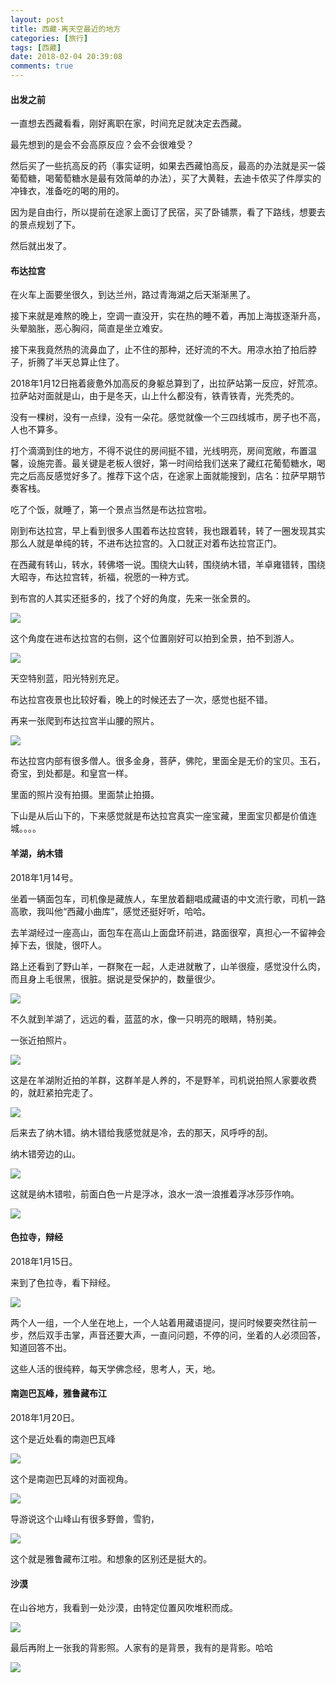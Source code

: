 ```yaml
---
layout: post
title: 西藏-离天空最近的地方
categories: [旅行]
tags: [西藏]
date: 2018-02-04 20:39:08
comments: true
---
```


#### 出发之前

一直想去西藏看看，刚好离职在家，时间充足就决定去西藏。

最先想到的是会不会高原反应？会不会很难受？

然后买了一些抗高反的药（事实证明，如果去西藏怕高反，最高的办法就是买一袋葡萄糖，喝葡萄糖水是最有效简单的办法），买了大黄鞋，去迪卡侬买了件厚实的冲锋衣，准备吃的喝的用的。

因为是自由行，所以提前在途家上面订了民宿，买了卧铺票，看了下路线，想要去的景点规划了下。

然后就出发了。

#### 布达拉宫

在火车上面要坐很久，到达兰州，路过青海湖之后天渐渐黑了。

接下来就是难熬的晚上，空调一直没开，实在热的睡不着，再加上海拔逐渐升高，头晕脑胀，恶心胸闷，简直是坐立难安。

接下来我竟然热的流鼻血了，止不住的那种，还好流的不大。用凉水拍了拍后脖子，折腾了半天总算止住了。

2018年1月12日拖着疲惫外加高反的身躯总算到了，出拉萨站第一反应，好荒凉。拉萨站对面就是山，由于是冬天，山上什么都没有，铁青铁青，光秃秃的。

没有一棵树，没有一点绿，没有一朵花。感觉就像一个三四线城市，房子也不高，人也不算多。

打个滴滴到住的地方，不得不说住的房间挺不错，光线明亮，房间宽敞，布置温馨，设施完善。最关键是老板人很好，第一时间给我们送来了藏红花葡萄糖水，喝完之后高反感觉好多了。推荐下这个店，在途家上面就能搜到，店名：拉萨早期节奏客栈。

吃了个饭，就睡了，第一个景点当然是布达拉宫啦。

刚到布达拉宫，早上看到很多人围着布达拉宫转，我也跟着转，转了一圈发现其实那么人就是单纯的转，不进布达拉宫的。入口就正对着布达拉宫正门。

在西藏有转山，转水，转佛塔一说。围绕大山转，围绕纳木错，羊卓雍错转，围绕大昭寺，布达拉宫转，祈福，祝愿的一种方式。

到布宫的人其实还挺多的，找了个好的角度，先来一张全景的。

![](http://pems1vpvs.bkt.clouddn.com/WechatIMG13.jpeg)

这个角度在进布达拉宫的右侧，这个位置刚好可以拍到全景，拍不到游人。

![](http://pems1vpvs.bkt.clouddn.com/WechatIMG14.jpeg)

天空特别蓝，阳光特别充足。

布达拉宫夜景也比较好看，晚上的时候还去了一次，感觉也挺不错。

再来一张爬到布达拉宫半山腰的照片。

![](http://pems1vpvs.bkt.clouddn.com/WechatIMG15.jpeg)

布达拉宫内部有很多僧人。很多金身，菩萨，佛陀，里面全是无价的宝贝。玉石，奇宝，到处都是。和皇宫一样。

里面的照片没有拍摄。里面禁止拍摄。

下山是从后山下的，下来感觉就是布达拉宫真实一座宝藏，里面宝贝都是价值连城。。。。

#### 羊湖，纳木错

2018年1月14号。

坐着一辆面包车，司机像是藏族人，车里放着翻唱成藏语的中文流行歌，司机一路高歌，我叫他“西藏小曲库”，感觉还挺好听，哈哈。

去羊湖经过一座高山，面包车在高山上面盘环前进，路面很窄，真担心一不留神会掉下去，很陡，很吓人。

路上还看到了野山羊，一群聚在一起，人走进就散了，山羊很瘦，感觉没什么肉，而且身上毛很黑，很脏。据说是受保护的，数量很少。

![](http://pems1vpvs.bkt.clouddn.com/WechatIMG40.jpeg)

不久就到羊湖了，远远的看，蓝蓝的水，像一只明亮的眼睛，特别美。

一张近拍照片。

![](http://pems1vpvs.bkt.clouddn.com/WechatIMG16.jpeg)

这是在羊湖附近拍的羊群，这群羊是人养的，不是野羊，司机说拍照人家要收费的，就赶紧拍完走了。

![](http://pems1vpvs.bkt.clouddn.com/WechatIMG18.jpeg)

后来去了纳木错。纳木错给我感觉就是冷，去的那天，风呼呼的刮。

纳木错旁边的山。

![](http://pems1vpvs.bkt.clouddn.com/WechatIMG20.jpeg)

这就是纳木错啦，前面白色一片是浮冰，浪水一浪一浪推着浮冰莎莎作响。

![](http://pems1vpvs.bkt.clouddn.com/WechatIMG21.jpeg)

#### 色拉寺，辩经

2018年1月15日。

来到了色拉寺，看下辩经。

![](http://pems1vpvs.bkt.clouddn.com/WechatIMG19.jpeg)

两个人一组，一个人坐在地上，一个人站着用藏语提问，提问时候要突然往前一步，然后双手击掌，声音还要大声，一直问问题，不停的问，坐着的人必须回答，知道回答不出。

这些人活的很纯粹，每天学佛念经，思考人，天，地。

#### 南迦巴瓦峰，雅鲁藏布江

2018年1月20日。

这个是近处看的南迦巴瓦峰

![](http://pems1vpvs.bkt.clouddn.com/WechatIMG26.jpeg)

这个是南迦巴瓦峰的对面视角。

![](http://pems1vpvs.bkt.clouddn.com/WechatIMG27.jpeg)

导游说这个山峰山有很多野兽，雪豹，

![](http://pems1vpvs.bkt.clouddn.com/WechatIMG28.jpeg)

这个就是雅鲁藏布江啦。和想象的区别还是挺大的。

#### 沙漠

在山谷地方，我看到一处沙漠，由特定位置风吹堆积而成。

![](http://pems1vpvs.bkt.clouddn.com/WechatIMG30.jpeg)

最后再附上一张我的背影照。人家有的是背景，我有的是背影。哈哈

![](http://pems1vpvs.bkt.clouddn.com/WechatIMG33.jpeg)





